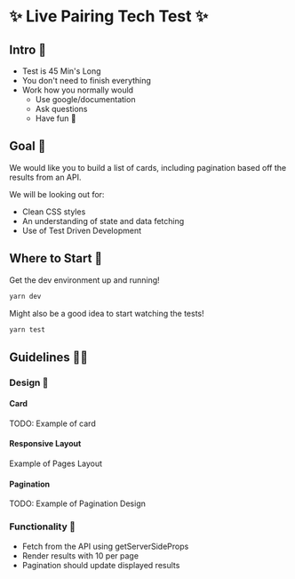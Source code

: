 # ✨ Live Pairing Tech Test ✨

## Intro 📣

- Test is 45 Min's Long
- You don't need to finish everything
- Work how you normally would
  - Use google/documentation
  - Ask questions
  - Have fun 🎉

## Goal 🏁

We would like you to build a list of cards, including pagination based off the results from an API.

We will be looking out for:

- Clean CSS styles
- An understanding of state and data fetching
- Use of Test Driven Development

## Where to Start 🌠

Get the dev environment up and running!

```bash
yarn dev
```

Might also be a good idea to start watching the tests!

```bash
yarn test
```

## Guidelines 🕵️‍♀️

### Design 🎨

#### Card

TODO: Example of card

#### Responsive Layout

Example of Pages Layout

#### Pagination

TODO: Example of Pagination Design

### Functionality 🤖

- Fetch from the API using getServerSideProps
- Render results with 10 per page
- Pagination should update displayed results
